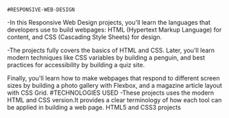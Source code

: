                                                                              #RESPONSIVE-WEB-DESIGN
-In this Responsive Web Design projects, you'll learn the languages that developers use to build webpages: HTML (Hypertext Markup Language) for content, and CSS (Cascading Style Sheets) for design.

-The projects fully covers the basics of HTML and CSS. Later, you'll learn modern techniques like CSS variables by building a penguin, and best practices for accessibility by building a quiz site.

Finally, you'll learn how to make webpages that respond to different screen sizes by building a photo gallery with Flexbox, and a magazine article layout with CSS Grid.
                                                                             #TECHNOLOGIES USED
 -These projects uses the modern HTML and CSS version.It provides a clear terminology of how each tool can be applied in building a web page.
HTML5 and CSS3 projects
